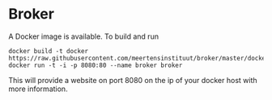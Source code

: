 # Broker

<!-- See [meertensinstituut.github.io/broker/](https://meertensinstituut.github.io/broker/) for more documentation and instructions.-->

A Docker image is available. To build and run

```console
docker build -t docker https://raw.githubusercontent.com/meertensinstituut/broker/master/docker/Dockerfile
docker run -t -i -p 8080:80 --name broker broker
```

This will provide a website on port 8080 on the ip of your docker host with more information. 


